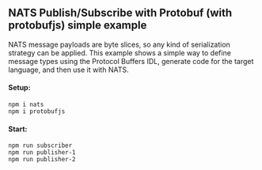 ## NATS Publish/Subscribe with Protobuf (with protobufjs) simple example

NATS message payloads are byte slices, so any kind of serialization strategy can be applied. This example shows a simple way to define message types using the Protocol Buffers IDL, generate code for the target language, and then use it with NATS.

#### Setup:

```
npm i nats
npm i protobufjs
```

#### Start:

```
npm run subscriber
npm run publisher-1
npm run publisher-2
```
